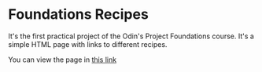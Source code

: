 # Foundations Recipes

It's the first practical project of the Odin's Project Foundations course. 
It's a simple HTML page with links to different recipes.

You can view the page in [this link](https://francocalvo.github.io/odin-foundations-recipes/)
